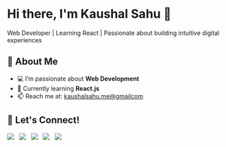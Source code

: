 # Hi there, I'm Kaushal Sahu 👋

Web Developer | Learning React | Passionate about building intuitive digital experiences


## 🚀 About Me

- 💻 I’m passionate about **Web Development**
- 🌱 Currently learning **React.js**
- 📫 Reach me at: [kaushalsahu.me@gmailcom](mailto:kaushalsahu.me@gmailcom)


## 🤝 Let's Connect!

  <a href="https://linkedin.com/in/kaushalsahu07" target="_blank" title="LinkedIn">
    <img src="https://img.shields.io/badge/LinkedIn-0A66C2.svg?&style=for-the-badge&logo=linkedin&logoColor=white"/></a>
  &nbsp;
  <a href="https://x.com/kaushalsahu_07" target="_blank" title="X Twitter">
    <img src="https://img.shields.io/badge/X Twitter-000000.svg?&style=for-the-badge&logo=twitter&logoColor=white"/></a>
     &nbsp;
  <a href="https://kaushalsahu07.github.io/portfolio/" target="_blank" title="Portfolio">
    <img src="https://img.shields.io/badge/Portfolio-12100E.svg?&style=for-the-badge&logo=github&logoColor=white"/></a>
  &nbsp;
  <a href="https://www.instagram.com/cd.kaushal/" target="_blank" title="Instagram">
    <img src="https://img.shields.io/badge/Instagram-E4405F.svg?&style=for-the-badge&logo=instagram&logoColor=white"/></a>
  &nbsp;
  <a href="https://dribbble.com/cdkaushal" target="_blank" title="Dribbble">
    <img src="https://img.shields.io/badge/Dribbble-EA4C89.svg?&style=for-the-badge&logo=dribbble&logoColor=white"/></a>
  &nbsp;

